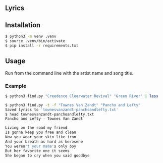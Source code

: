 ## Lyrics

## Installation

```bash
$ python3 -m venv .venv
$ source .venv/bin/activate
$ pip install -r requirements.txt
```

## Usage

Run from the command line with the artist name and song title.

### Example

```bash
$ python3 find.py "Creedence Clearwater Revival" "Green River" | less
```

```bash
$ python3 find.py -t -f "Townes Van Zandt" "Pancho and Lefty"
Saved lyrics to 'townesvanzandt-panchoandlefty.txt'
$ head townesvanzandt-panchoandlefty.txt
Pancho and Lefty - Townes Van Zandt

Living on the road my friend
Is gonna keep you free and clean
Now you wear your skin like iron
And your breath as hard as kerosene
You weren't your mama's only boy
But her favorite one it seems
She began to cry when you said goodbye
```
